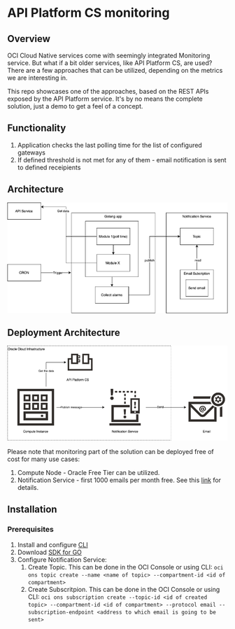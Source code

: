 # API Platform CS monitoring

## Overview

OCI Cloud Native services come with seemingly integrated Monitoring service. But what if a bit older services, like API Platform CS, are used? There are a few approaches that can be utilized, depending on the metrics we are interesting in.

This repo showcases one of the approaches, based on the REST APIs exposed by the API Platform service. It's by no means the complete solution, just a demo to get a feel of a concept.

## Functionality

1. Application checks the last polling time for the list of configured gateways
2. If defined threshold is not met for any of them - email notification is sent to defined receipients

## Architecture

![Architecture](./img/architecture.png)


## Deployment Architecture

![Architecture](./img/deployment_architecture.png)

Please note that monitoring part of the solution can be deployed free of cost for many use cases:
1. Compute Node - Oracle Free Tier can be utilized.
2. Notification Service - first 1000 emails per month free. See this [link](https://www.oracle.com/cloud/systems-management/notifications/pricing.html) for details.

## Installation

### Prerequisites

1. Install and configure [CLI](https://docs.cloud.oracle.com/en-us/iaas/Content/API/Concepts/cliconcepts.htm)
2. Download [SDK for GO](https://docs.cloud.oracle.com/en-us/iaas/Content/API/SDKDocs/gosdk.htm)
3. Configure Notification Service:
    1. Create Topic. This can be done in the OCI Console or using CLI: `oci ons topic create --name <name of topic> --compartment-id <id of compartment>`
    2. Create Subscritpion. This can be done in the OCI Console or using CLI: `oci ons subscription create --topic-id <id of created topic> --compartment-id <id of compartment> --protocol email --subscription-endpoint <address to which email is going to be sent>`
    
 
